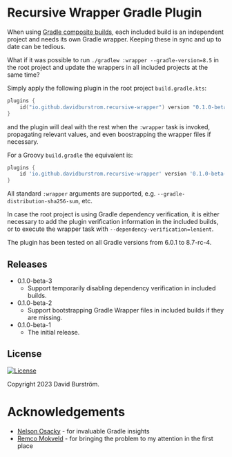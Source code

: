 # Recursive Wrapper Gradle Plugin

When using [Gradle composite builds](https://docs.gradle.org/current/userguide/composite_builds.html),
each included build is an independent project and needs its own Gradle wrapper. Keeping these in sync
and up to date can be tedious.

What if it was possible to run `./gradlew :wrapper --gradle-version=8.5` in the root project
and update the wrappers in all included projects at the same time?

Simply apply the following plugin in the root project `build.gradle.kts`:

```kotlin
plugins {
    id("io.github.davidburstrom.recursive-wrapper") version "0.1.0-beta-3"
}
```

and the plugin will deal with the rest when the `:wrapper` task is invoked, propagating
relevant values, and even boostrapping the wrapper files if necessary.

For a Groovy `build.gradle` the equivalent is:

```groovy
plugins {
    id 'io.github.davidburstrom.recursive-wrapper' version '0.1.0-beta-3'
}
```

All standard `:wrapper` arguments are supported, e.g. `--gradle-distribution-sha256-sum`, etc.

In case the root project is using Gradle dependency verification, it is either necessary to add the
plugin verification information in the included builds, or to execute the wrapper task with
`--dependency-verification=lenient`.

The plugin has been tested on all Gradle versions from 6.0.1 to 8.7-rc-4.

## Releases

* 0.1.0-beta-3
  * Support temporarily disabling dependency verification in included builds.
* 0.1.0-beta-2
  * Support bootstrapping Gradle Wrapper files in included builds if they are missing.
* 0.1.0-beta-1
  * The initial release.

## License

[![License](https://img.shields.io/badge/License-Apache_2.0-blue.svg)](https://opensource.org/licenses/Apache-2.0)

Copyright 2023 David Burström.

# Acknowledgements

* [Nelson Osacky](mailto:nelson@osacky.com) - for invaluable Gradle insights
* [Remco Mokveld](https://github.com/remcomokveld) - for bringing the problem to my attention in the first place
